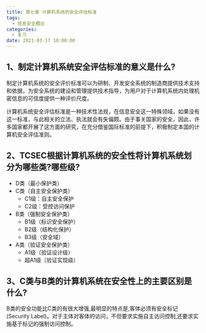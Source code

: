 ```yaml
---
title: 第七章 计算机系统的安全评估标准
tags:
  - 信息安全概论
categories:
  - 复习
date: 2021-03-17 10:00:00
---
```

## 1、制定计算机系统安全评估标准的意义是什么?
制定计算机系统的安全评价标准可以为研制、开发安全系统的制造商提供技术支持和依据，为安全系统的建设和管理提供技术指导，为用户对于计算机系统内处理机密信息的可信度提供一种评价尺度。

计算机系统安全评估标准是一种技术性法规，在信息安全这一特殊领域，如果没有这一标准，与此相关的立法、执法就会有失偏颇。由于事关国家的安全，因此，许多国家都开展了这方面的研究，在充分借鉴国际标准的前提下，积极制定本国的计算机安全评估准则。
## 2、TCSEC根据计算机系统的安全性将计算机系统划分为哪些类?哪些级?
- D类（最小保护类）
- C类（自主安全保护类）
  - C1级：自主安全保护
  - C2级：受控访问保护
- B类（强制安全保护类）
  - B1级（标识安全保护）
  - B2级（结构化保护）
  - B3级（安全域）
- A类（验证安全保护类）
  - A1级（验证设计级）
  - 超A1级（验证实现级）
## 3、C类与B类的计算机系统在安全性上的主要区别是什么?
B类的安全功能比C类的有很大增强,最明显的特点是,客体必须有安全标记(Security Label)。对于主体对客体的访问，不但要求实施自主访问控制,还要求实施基于标记的强制访问控制。